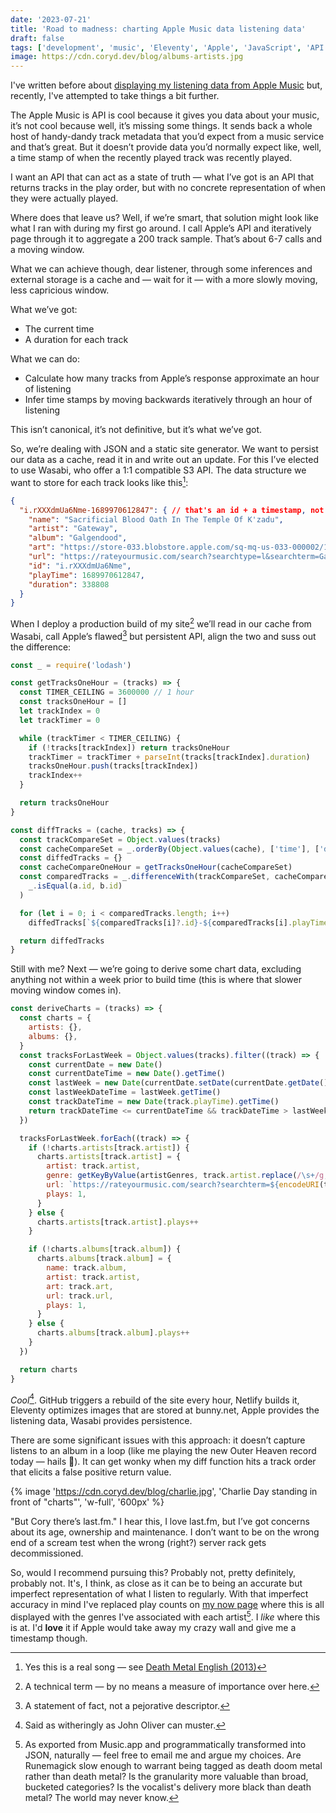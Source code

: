 ```yaml
---
date: '2023-07-21'
title: 'Road to madness: charting Apple Music data listening data'
draft: false
tags: ['development', 'music', 'Eleventy', 'Apple', 'JavaScript', 'API']
image: https://cdn.coryd.dev/blog/albums-artists.jpg
---
```

I've written before about [displaying my listening data from Apple Music](/posts/2023/displaying-listening-data-from-apple-music-using-musickit/) but, recently, I've attempted to take things a bit further.<!-- excerpt -->

The Apple Music is API is cool because it gives you data about your music, it’s not cool because well, it’s missing some things. It sends back a whole host of handy-dandy track metadata that you’d expect from a music service and that’s great. But it doesn’t provide data you’d normally expect like, well, a time stamp of when the recently played track was recently played.

I want an API that can act as a state of truth — what I’ve got is an API that returns tracks in the play order, but with no concrete representation of when they were actually played.

Where does that leave us? Well, if we’re smart, that solution might look like what I ran with during my first go around. I call Apple’s API and iteratively page through it to aggregate a 200 track sample. That’s about 6-7 calls and a moving window.

What we can achieve though, dear listener, through some inferences and external storage is a cache and — wait for it — with a more slowly moving, less capricious window.

What we’ve got:
- The current time
- A duration for each track

What we can do:
- Calculate how many tracks from Apple’s response approximate an hour of listening
- Infer time stamps by moving backwards iteratively through an hour of listening

This isn’t canonical, it’s not definitive, but it’s what we’ve got.

So, we’re dealing with JSON and a static site generator. We want to persist our data as a cache, read it in and write out an update. For this I’ve elected to use Wasabi, who offer a 1:1 compatible S3 API. The data structure we want to store for each track looks like this[^1]:

```json
{
  "i.rXXXdmUa6Nme-1689970612847": { // that's an id + a timestamp, not a leaked key
    "name": "Sacrificial Blood Oath In The Temple Of K'zadu",
    "artist": "Gateway",
    "album": "Galgendood",
    "art": "https://store-033.blobstore.apple.com/sq-mq-us-033-000002/18/f1/a3/18f1a37a-8c9a-169a-5458-464aea20ce05/image?X-Amz-Algorithm=AWS4-HMAC-SHA256&X-Amz-Date=20230721T202228Z&X-Amz-SignedHeaders=host&X-Amz-Expires=86400&X-Amz-Credential=MKIAU0HKO2RBEAT0UMZS%2F20230721%2Fstore-033%2Fs3%2Faws4_request&X-Amz-Signature=85790600221880597074559ed3674564f17ca3df6634d6fa15496baf7aca5d56",
    "url": "https://rateyourmusic.com/search?searchtype=l&searchterm=Galgendood%20Gateway",
    "id": "i.rXXXdmUa6Nme",
    "playTime": 1689970612847,
    "duration": 338808
  }
}
```

When I deploy a production build of my site[^2] we’ll read in our cache from Wasabi, call Apple’s flawed[^3] but persistent API, align the two and suss out the difference:

```javascript
const _ = require('lodash')

const getTracksOneHour = (tracks) => {
  const TIMER_CEILING = 3600000 // 1 hour
  const tracksOneHour = []
  let trackIndex = 0
  let trackTimer = 0

  while (trackTimer < TIMER_CEILING) {
    if (!tracks[trackIndex]) return tracksOneHour
    trackTimer = trackTimer + parseInt(tracks[trackIndex].duration)
    tracksOneHour.push(tracks[trackIndex])
    trackIndex++
  }

  return tracksOneHour
}

const diffTracks = (cache, tracks) => {
  const trackCompareSet = Object.values(tracks)
  const cacheCompareSet = _.orderBy(Object.values(cache), ['time'], ['desc'])
  const diffedTracks = {}
  const cacheCompareOneHour = getTracksOneHour(cacheCompareSet)
  const comparedTracks = _.differenceWith(trackCompareSet, cacheCompareOneHour, (a, b) =>
    _.isEqual(a.id, b.id)
  )

  for (let i = 0; i < comparedTracks.length; i++)
    diffedTracks[`${comparedTracks[i]?.id}-${comparedTracks[i].playTime}`] = comparedTracks[i]

  return diffedTracks
}
```

Still with me? Next — we’re going to derive some chart data, excluding anything not within a week prior to build time (this is where that slower moving window comes in).

```javascript
const deriveCharts = (tracks) => {
  const charts = {
    artists: {},
    albums: {},
  }
  const tracksForLastWeek = Object.values(tracks).filter((track) => {
    const currentDate = new Date()
    const currentDateTime = new Date().getTime()
    const lastWeek = new Date(currentDate.setDate(currentDate.getDate() - 7))
    const lastWeekDateTime = lastWeek.getTime()
    const trackDateTime = new Date(track.playTime).getTime()
    return trackDateTime <= currentDateTime && trackDateTime > lastWeekDateTime
  })

  tracksForLastWeek.forEach((track) => {
    if (!charts.artists[track.artist]) {
      charts.artists[track.artist] = {
        artist: track.artist,
        genre: getKeyByValue(artistGenres, track.artist.replace(/\s+/g, '-').toLowerCase()),
        url: `https://rateyourmusic.com/search?searchterm=${encodeURI(track.artist)}`,
        plays: 1,
      }
    } else {
      charts.artists[track.artist].plays++
    }

    if (!charts.albums[track.album]) {
      charts.albums[track.album] = {
        name: track.album,
        artist: track.artist,
        art: track.art,
        url: track.url,
        plays: 1,
      }
    } else {
      charts.albums[track.album].plays++
    }
  })

  return charts
}
```

_Cool_[^4]. GitHub triggers a rebuild of the site every hour, Netlify builds it, Eleventy optimizes images that are stored at bunny.net, Apple provides the listening data, Wasabi provides persistence.

There are some significant issues with this approach: it doesn’t capture listens to an album in a loop (like me playing the new Outer Heaven record today — hails 🤘). It can get wonky when my diff function hits a track order that elicits a false positive return value.

{% image 'https://cdn.coryd.dev/blog/charlie.jpg', 'Charlie Day standing in front of "charts"', 'w-full', '600px' %}

"But Cory there’s last.fm." I hear this, I love last.fm, but I’ve got concerns about its age, ownership and maintenance. I don’t want to be on the wrong end of a scream test when the wrong (right?) server rack gets decommissioned.

So, would I recommend pursuing this? Probably not, pretty definitely, probably not. It's, I think, as close as it can be to being an accurate but imperfect representation of what I listen to regularly. With that imperfect accuracy in mind I've replaced play counts on [my now page](https://coryd.dev/now) where this is all displayed with the genres I've associated with each artist[^5]. I _like_ where this is at. I'd **love** it if Apple would take away my crazy wall and give me a timestamp though.

[^1]: Yes this is a real song — see [Death Metal English (2013)](https://www.invisibleoranges.com/death-metal-english/)
[^2]: A technical term — by no means a measure of importance over here.
[^3]: A statement of fact, not a pejorative descriptor.
[^4]: Said as witheringly as John Oliver can muster.
[^5]: As exported from Music.app and programmatically transformed into JSON, naturally — feel free to email me and argue my choices. Are Runemagick slow enough to warrant being tagged as death doom metal rather than death metal? Is the granularity more valuable than broad, bucketed categories? Is the vocalist's delivery more black than death metal? The world may never know.